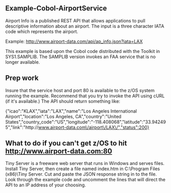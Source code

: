 ## Example-Cobol-AirportService
Airport Info is a published REST API that allows applications to pull descriptive information about an airport. The input is a three character IATA code which represents the airport.

Example: http://www.airport-data.com/api/ap_info.json?iata=LAX

This example is based upon the Cobol code distributed with the Toolkit in SYS1.SAMPLIB. The SAMPLIB version invokes an FAA service that is no longer available.



## Prep work

Insure that the service host and port 80 is available to the z/OS system running the example. Recommend that you try to invoke the API using cURL (if it's available.) The API should return something like:

{"icao":"KLAX","iata":"LAX","name":"Los Angeles International Airport","location":"Los Angeles, CA","country":"United States","country_code":"US","longitude":"-118.408068","latitude":"33.942495","link":"http:\/\/www.airport-data.com\/airport\/LAX\/","status":200} 

## What to do if you can't get z/OS to hit http://www.airport-data.com:80

Tiny Server is a freeware web server that runs in Windows and serves files. Install Tiny Server, then create a file named index.htm in C:\Program Files (x86)\Tiny Server. Cut and paste the JSON response string in to the file. Look through the example code and uncomment the lines that will direct the API to an IP address of your choosing.

